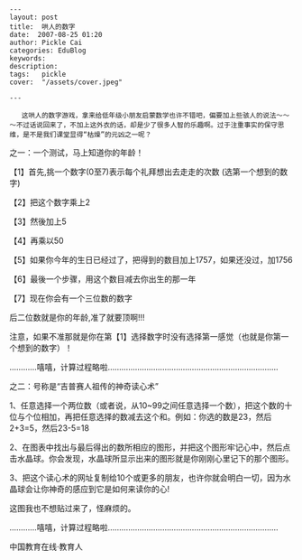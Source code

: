 
    ---
    layout: post  
    title:  哄人的数字  
    date:  2007-08-25 01:20  
    author: Pickle Cai  
    categories: EduBlog  
    keywords: 
    description:   
    tags:	pickle   
    cover:  "/assets/cover.jpeg"  

    ---  
    
       这哄人的数字游戏，拿来给低年级小朋友启蒙数学也许不错吧，偏要加上些骇人的说法～～～不过话说回来了，不加上这外衣的话，却是少了很多人智的乐趣啊。过于注重事实的保守思维，是不是我们课堂显得“枯燥”的元凶之一呢？













之一：一个测试，马上知道你的年龄！

【1】首先,挑一个数字(0至7)表示每个礼拜想出去走走的次数 (选第一个想到的数字) 



【2】把这个数字乘上2 



【3】然後加上5 



【4】再乘以50 



【5】如果你今年的生日已经过了，把得到的数目加上1757，如果还没过，加1756 



【6】最後一个步骤，用这个数目减去你出生的那一年 



【7】现在你会有一个三位数的数字 



后二位数就是你的年龄,准了就要顶啊!!! 



注意，如果不准那就是你在第【1】选择数字时没有选择第一感觉（也就是你第一个想到的数字）！

…………嘻嘻，计算过程略啦…………………………………………………………………



之二：号称是“吉普赛人祖传的神奇读心术”















  1、任意选择一个两位数（或者说，从10~99之间任意选择一个数），把这个数的十位与个位相加，再把任意选择的数减去这个和。例如：你选的数是23，然后2+3=5，然后23-5=18













  2、在图表中找出与最后得出的数所相应的图形，并把这个图形牢记心中，然后点击水晶球。你会发现，水晶球所显示出来的图形就是你刚刚心里记下的那个图形。

 













  3、把这个读心术的网址复制给10个或更多的朋友，也许你就会明白一切，因为水晶球会让你神奇的感应到它是如何来读你的心!



这图我也不想贴过来了，怪麻烦的。



…………嘻嘻，计算过程略啦…………………………………………………………………



		    
 中国教育在线·教育人

